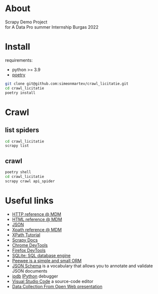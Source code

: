 # About
Scrapy Demo Project  
for A Data Pro summer Internship Burgas 2022
# Install
requirements:
- python >= 3.9
- [poetry](https://python-poetry.org)
```bash
git clone git@github.com:simeonmartev/crawl_licitatie.git
cd crawl_licitatie
poetry install
```

# Crawl

## list spiders
```bash
cd crawl_licitatie
scrapy list
```

## crawl
```bash
poetry shell
cd crawl_licitatie
scrapy crawl api_spider
```

# Useful links
- [HTTP reference @ MDM](https://developer.mozilla.org/en-US/docs/Web/HTTP)
- [HTML reference @ MDM](https://developer.mozilla.org/en-US/docs/Web/HTML)
- [JSON](https://developer.mozilla.org/en-US/docs/Web/JavaScript/Reference/Global_Objects/JSON)
- [Xpath reference @ MDM](https://developer.mozilla.org/en-US/docs/Web/XPath)
- [XPath Tutorial](https://www.w3schools.com/xml/xpath_intro.asp)
- [Scrapy Docs](https://docs.scrapy.org/en/latest/index.html)
- [Chrome DevTools](https://developer.chrome.com/docs/devtools/overview/)
- [Firefox DevTools](https://firefox-dev.tools)
- [SQLite: SQL database engine](https://www.sqlite.org/index.html)
- [Peewee is a simple and small ORM](http://docs.peewee-orm.com/en/latest/)
- [JSON Schema](https://json-schema.org) is a vocabulary that allows you to annotate and validate JSON documents
- [ipdb](https://github.com/gotcha/ipdb) [IPython](http://ipython.org) debugger
- [Visual Studio Code](https://code.visualstudio.com)  a source-code editor
- [Data Collection From Open Web presentation](https://docs.google.com/presentation/d/1MqJKjupMIxKKVkwXwSOpx1iEgq3ACH7k39SclkjDWik/edit?usp=sharing)